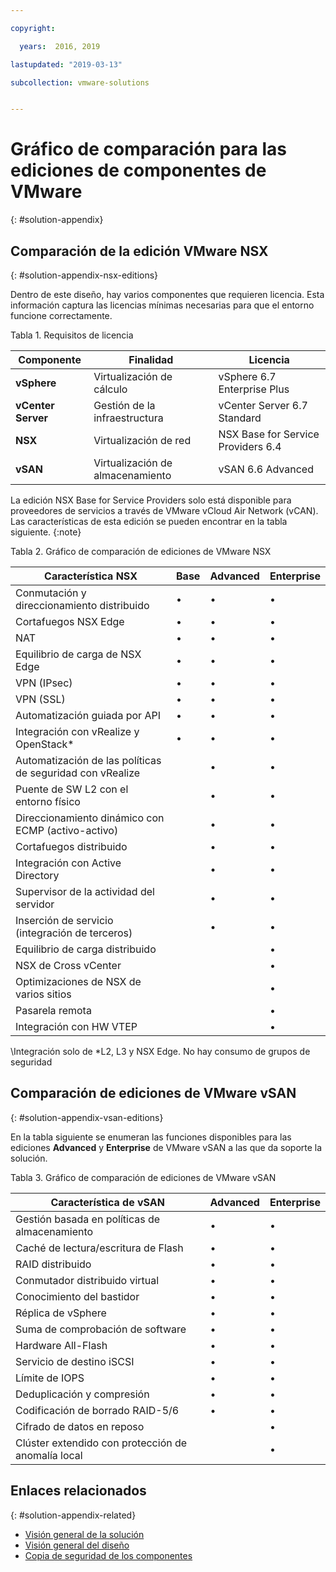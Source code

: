 ```yaml
---

copyright:

  years:  2016, 2019

lastupdated: "2019-03-13"

subcollection: vmware-solutions


---
```


# Gráfico de comparación para las ediciones de componentes de VMware
{: #solution-appendix}

## Comparación de la edición VMware NSX
{: #solution-appendix-nsx-editions}

Dentro de este diseño, hay varios componentes que requieren licencia. Esta información captura las licencias mínimas necesarias para que el entorno funcione correctamente.

Tabla 1. Requisitos de licencia

Componente | Finalidad | Licencia
----------|---------|-------------
**vSphere** | Virtualización de cálculo | vSphere 6.7 Enterprise Plus
**vCenter Server** | Gestión de la infraestructura | vCenter Server 6.7 Standard
**NSX** | Virtualización de red | NSX Base for Service Providers 6.4
**vSAN** | Virtualización de almacenamiento | vSAN 6.6 Advanced  

La edición NSX Base for Service Providers solo está disponible para proveedores de servicios a través de VMware vCloud Air Network (vCAN). Las características de esta edición se pueden encontrar en la tabla siguiente.
{:note}

Tabla 2. Gráfico de comparación de ediciones de VMware NSX

| Característica NSX                                   | Base | Advanced | Enterprise |
|-----------------------------------------------|------|----------|------------|
| Conmutación y direccionamiento distribuido             | •    | •        | •          |
| Cortafuegos NSX Edge                             | •    | •        | •          |
| NAT                                           | •    | •        | •          |
| Equilibrio de carga de NSX Edge                       | •    | •        | •          |
| VPN (IPsec)                                   | •    | •        | •          |
| VPN (SSL)                                     | •    | •        | •          |
| Automatización guiada por API                         | •    | •        | •          |
| Integración con vRealize y OpenStack\*     | •    | •        | •          |
| Automatización de las políticas de seguridad con vRealize |      | •        | •          |
| Puente de SW L2 con el entorno físico        |      | •        | •          |
| Direccionamiento dinámico con ECMP (activo-activo)     |      | •        | •          |
| Cortafuegos distribuido                       |      | •        | •          |
| Integración con Active Directory             |      | •        | •          |
| Supervisor de la actividad del servidor                    |      | •        | •          |
| Inserción de servicio (integración de terceros)     |      | •        | •          |
| Equilibrio de carga distribuido                    |      |          | •          |
| NSX de Cross vCenter                             |      |          | •          |
| Optimizaciones de NSX de varios sitios                  |      |          | •          |
| Pasarela remota                                |      |          | •          |
| Integración con HW VTEP                     |      |          | •          |
\Integración solo de *L2, L3 y NSX Edge. No hay consumo de grupos de seguridad

## Comparación de ediciones de VMware vSAN
{: #solution-appendix-vsan-editions}

En la tabla siguiente se enumeran las funciones disponibles para las ediciones **Advanced** y **Enterprise** de VMware vSAN a las que da soporte la solución.

Tabla 3. Gráfico de comparación de ediciones de VMware vSAN

| Característica de vSAN                                    | Advanced | Enterprise |
|-------------------------------------------------|----------|------------|
| Gestión basada en políticas de almacenamiento                 | •        | •          |
| Caché de lectura/escritura de Flash                        | •        | •          |
| RAID distribuido                                | •        | •          |
| Conmutador distribuido virtual                      | •        | •          |
| Conocimiento del bastidor                                  | •        | •          |
| Réplica de vSphere                             | •        | •          |
| Suma de comprobación de software                               | •        | •          |
| Hardware All-Flash                              | •        | •          |
| Servicio de destino iSCSI                            | •        | •          |
| Límite de IOPS                                      | •        | •          |
| Deduplicación y compresión                   | •        | •          |
| Codificación de borrado RAID-5/6                         | •        | •          |
| Cifrado de datos en reposo                         |          | •          |
| Clúster extendido con protección de anomalía local |          | •          |

## Enlaces relacionados
{: #solution-appendix-related}

* [Visión general de la solución](/docs/services/vmwaresolutions/archiref/solution?topic=vmware-solutions-solution_overview)
* [Visión general del diseño](/docs/services/vmwaresolutions/archiref/solution?topic=vmware-solutions-design_overview)
* [Copia de seguridad de los componentes](/docs/services/vmwaresolutions/archiref/solution?topic=vmware-solutions-solution_backingup)
